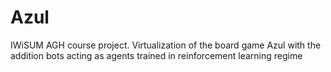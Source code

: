 # Azul
IWiSUM AGH course project. Virtualization of the board game Azul with the addition bots acting as agents trained in reinforcement learning regime
